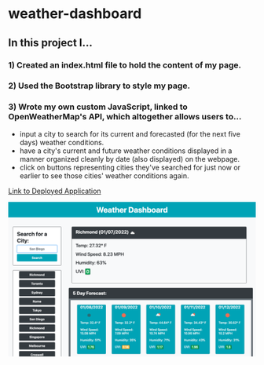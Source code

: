 # weather-dashboard

## In this project I...
### 1) Created an index.html file to hold the content of my page.
### 2) Used the Bootstrap library to style my page.
### 3) Wrote my own custom JavaScript, linked to OpenWeatherMap's API, which altogether allows users to...
* input a city to search for its current and forecasted (for the next five days) weather conditions.
* have a city's current and future weather conditions displayed in a manner organized cleanly by date (also displayed) on the webpage.
* click on buttons representing cities they've searched for just now or earlier to see those cities' weather conditions again.

[Link to Deployed Application](https://sora64.github.io/weather-dashboard/)

![Screnshot of Deployed Application](./assets/weatherDashboardScreenshot.png)